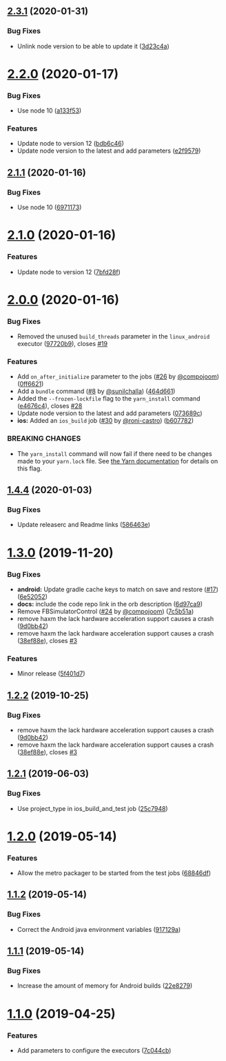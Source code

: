 ## [2.3.1](https://github.com/roni-castro/react-native-circleci-orb/compare/v2.3.0...v2.3.1) (2020-01-31)


### Bug Fixes

* Unlink node version to be able to update it ([3d23c4a](https://github.com/roni-castro/react-native-circleci-orb/commit/3d23c4a))

# [2.2.0](https://github.com/roni-castro/react-native-circleci-orb/compare/v2.1.1...v2.2.0) (2020-01-17)


### Bug Fixes

* Use node 10 ([a133f53](https://github.com/roni-castro/react-native-circleci-orb/commit/a133f53))


### Features

* Update node to version 12 ([bdb6c46](https://github.com/roni-castro/react-native-circleci-orb/commit/bdb6c46))
* Update node version to the latest and add parameters ([e2f9579](https://github.com/roni-castro/react-native-circleci-orb/commit/e2f9579))


## [2.1.1](https://github.com/roni-castro/react-native-circleci-orb/compare/v2.1.0...v2.1.1) (2020-01-16)


### Bug Fixes

* Use node 10 ([6971173](https://github.com/roni-castro/react-native-circleci-orb/commit/6971173))

# [2.1.0](https://github.com/roni-castro/react-native-circleci-orb/compare/v2.0.0...v2.1.0) (2020-01-16)


### Features

* Update node to version 12 ([7bfd28f](https://github.com/roni-castro/react-native-circleci-orb/commit/7bfd28f))

# [2.0.0](https://github.com/roni-castro/react-native-circleci-orb/compare/v1.4.4...v2.0.0) (2020-01-16)


### Bug Fixes

* Removed the unused `build_threads` parameter in the `linux_android` executor ([97720b9](https://github.com/roni-castro/react-native-circleci-orb/commit/97720b9)), closes [#19](https://github.com/roni-castro/react-native-circleci-orb/issues/19)


### Features

* Add `on_after_initialize` parameter to the jobs ([#26](https://github.com/roni-castro/react-native-circleci-orb/issues/26) by [@compojoom](https://github.com/compojoom)) ([0ff6621](https://github.com/roni-castro/react-native-circleci-orb/commit/0ff6621))
* Add a `bundle` command ([#8](https://github.com/roni-castro/react-native-circleci-orb/issues/8) by [@sunilchalla](https://github.com/sunilchalla)) ([464d661](https://github.com/roni-castro/react-native-circleci-orb/commit/464d661))
* Added the `--frozen-lockfile` flag to the `yarn_install` command ([e4676c4](https://github.com/roni-castro/react-native-circleci-orb/commit/e4676c4)), closes [#28](https://github.com/roni-castro/react-native-circleci-orb/issues/28)
* Update node version to the latest and add parameters ([073689c](https://github.com/roni-castro/react-native-circleci-orb/commit/073689c))
* **ios:** Added an `ios_build` job ([#30](https://github.com/roni-castro/react-native-circleci-orb/issues/30) by [@roni-castro](https://github.com/roni-castro)) ([b607782](https://github.com/roni-castro/react-native-circleci-orb/commit/b607782))


### BREAKING CHANGES

* The `yarn_install` command will now fail if there need to be changes made to your `yarn.lock` file. See [the Yarn documentation](https://yarnpkg.com/en/docs/cli/install#toc-yarn-install-frozen-lockfile) for details on this flag.

## [1.4.4](https://github.com/roni-castro/react-native-circleci-orb/compare/v1.4.3...v1.4.4) (2020-01-03)


### Bug Fixes

* Update releaserc and Readme links ([586463e](https://github.com/roni-castro/react-native-circleci-orb/commit/586463e))

# [1.3.0](https://github.com/react-native-community/react-native-circleci-orb/compare/v1.2.1...v1.3.0) (2019-11-20)


### Bug Fixes

* **android:** Update gradle cache keys to match on save and restore ([#17](https://github.com/react-native-community/react-native-circleci-orb/issues/17)) ([6e52052](https://github.com/react-native-community/react-native-circleci-orb/commit/6e52052))
* **docs:** include the code repo link in the orb description ([6d97ca9](https://github.com/react-native-community/react-native-circleci-orb/commit/6d97ca9))
* Remove FBSimulatorControl ([#24](https://github.com/react-native-community/react-native-circleci-orb/issues/24) by [@compojoom](https://github.com/compojoom)) ([7c5b51a](https://github.com/react-native-community/react-native-circleci-orb/commit/7c5b51a))
* remove haxm the lack hardware acceleration support causes a crash ([9d0bb42](https://github.com/react-native-community/react-native-circleci-orb/commit/9d0bb42))
* remove haxm the lack hardware acceleration support causes a crash ([38ef88e](https://github.com/react-native-community/react-native-circleci-orb/commit/38ef88e)), closes [#3](https://github.com/react-native-community/react-native-circleci-orb/issues/3)


### Features

* Minor release ([5f401d7](https://github.com/react-native-community/react-native-circleci-orb/commit/5f401d7))

## [1.2.2](https://github.com/react-native-community/react-native-circleci-orb/compare/v1.2.1...v1.2.2) (2019-10-25)


### Bug Fixes

* remove haxm the lack hardware acceleration support causes a crash ([9d0bb42](https://github.com/react-native-community/react-native-circleci-orb/commit/9d0bb42))
* remove haxm the lack hardware acceleration support causes a crash ([38ef88e](https://github.com/react-native-community/react-native-circleci-orb/commit/38ef88e)), closes [#3](https://github.com/react-native-community/react-native-circleci-orb/issues/3)

## [1.2.1](https://github.com/react-native-community/react-native-circleci-orb/compare/v1.2.0...v1.2.1) (2019-06-03)


### Bug Fixes

* Use project_type in ios_build_and_test job ([25c7948](https://github.com/react-native-community/react-native-circleci-orb/commit/25c7948))

# [1.2.0](https://github.com/react-native-community/react-native-circleci-orb/compare/v1.1.2...v1.2.0) (2019-05-14)


### Features

* Allow the metro packager to be started from the test jobs ([68846df](https://github.com/react-native-community/react-native-circleci-orb/commit/68846df))

## [1.1.2](https://github.com/react-native-community/react-native-circleci-orb/compare/v1.1.1...v1.1.2) (2019-05-14)


### Bug Fixes

* Correct the Android java environment variables ([917129a](https://github.com/react-native-community/react-native-circleci-orb/commit/917129a))

## [1.1.1](https://github.com/react-native-community/react-native-circleci-orb/compare/v1.1.0...v1.1.1) (2019-05-14)


### Bug Fixes

* Increase the amount of memory for Android builds ([22e8279](https://github.com/react-native-community/react-native-circleci-orb/commit/22e8279))

# [1.1.0](https://github.com/react-native-community/react-native-circleci-orb/compare/v1.0.0...v1.1.0) (2019-04-25)


### Features

* Add parameters to configure the executors ([7c044cb](https://github.com/react-native-community/react-native-circleci-orb/commit/7c044cb))
